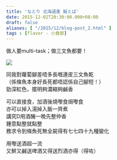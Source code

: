 ```yaml
---
title: 'なとり 北海道產 鮭とば'
date: 2015-12-02T20:30:00.000+08:00
draft: false
aliases: [ "/2015/12/blog-post_2.html" ]
tags : [flavor - 小食部]
---
```


做人要multi-task；做三文魚都要！  

![](/images/natorisalmon.jpg)

同我對蘿蔔腳差唔多長嘅連皮三文魚乾  
（係條魚本身好長死都唔認係自己腳短！）  
勁深紅色，擺明夠濃縮夠鹹香  
  
可以直接食，加酒後燒嚟食焗嚟食  
亦可以掉入湯掉入飯一齊煮  
講究D用酒醃一晚先整仲香  
鍾意點整就點整  
務求令到條魚死無全屍得有七七四十九種變化  
  
用嚟送酒超一流  
又鮮又鹹送啤酒又得送烈酒亦得（得咗）
